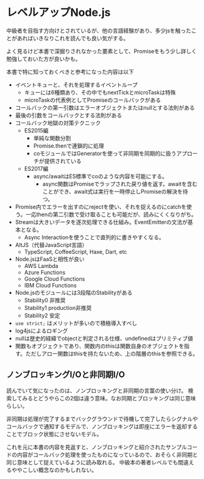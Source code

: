 # レベルアップNode.js

中級者を目指す方向けとされているが、他の言語経験があり、多少jsを触ったことがあればいきなりこれを読んでも良い気がする。

よく見るけど本書で深掘りされなかった要素として、Promiseをもう少し詳しく勉強しておいた方が良いかも。

本書で特に知っておくべきと参考になった内容は以下

- イベントキューと、それを処理するイベントループ
  - キューには6種類あり、その中でもnextTickとmicroTaskは特殊
  - microTaskの代表例としてPromiseのコールバックがある
- コールバックの第一引数はエラーオブジェクトまたはnullとする法則がある
- 最後の引数をコールバックとする法則がある
- コールバック地獄の対策テクニック
  - ES2015編
    - 単純な関数分割
    - Promise.thenで連鎖的に処理
    - coモジュールではGeneratorを使って非同期を同期的に扱うアプローチが提供されている
  - ES2017編
    - async/awaitはES標準でcoのような内容を可能にする。
      - async関数はPromiseでラップされた戻り値を返す。awaitを含むことができ、await式は実行を一時停止しPromiseの解決を待つ。
- Promise内でエラーを出すのにrejectを使い、それを捉えるのにcatchを使う。一応thenの第二引数で受け取ることも可能だが、読みにくくなりがち。
- Streamは大きいデータを逐次処理できる仕組み。EventEmitterの文法が基本となる。
  - Async Interactionを使うことで直列的に書きやすくなる。
- AltJS（代替JavaScript言語）
  - TypeScript, CoffeeScript, Haxe, Dart, etc
- Node.jsはFaaSと相性が良い
  - AWS Lambda
  - Azure Functions
  - Google Cloud Functions
  - IBM Cloud Functions
- Node.jsのモジュールには3段階のStabilityがある
  - Stability0 非推奨
  - Stability1 production非推奨
  - Stability2 安定
- `use strict;` はメリットが多いので積極導入すべし
- log4jsによるロギング
- nullは歴史的経緯でobjectと判定される仕様、undefinedはプリミティブ値
- 関数もオブジェクトであり、関数内のthisは関数自身のオブジェクトを指す。ただしアロー関数はthisを持たないため、上の階層のthisを参照できる。


## ノンブロッキングI/Oと非同期I/O

読んでいて気になったのは、ノンブロッキングと非同期の言葉の使い分け。
検索してみるとどうやらこの2個は違う意味。なお同期とブロッキングは同じ意味らしい。

非同期は処理が完了するまでバックグラウンドで待機して完了したらシグナルやコールバックで通知するモデルで、ノンブロッキングは即座にエラーを返却することでブロック状態にさせないモデル。

これを元に本書の内容を見返すと、ノンブロッキングと紹介されたサンプルコードの内容がコールバック処理を使ったものになっているので、おそらく非同期と同じ意味として捉えているように読み取れる。
中級本の著者レベルでも間違えるややこしい概念なのかもしれない。

